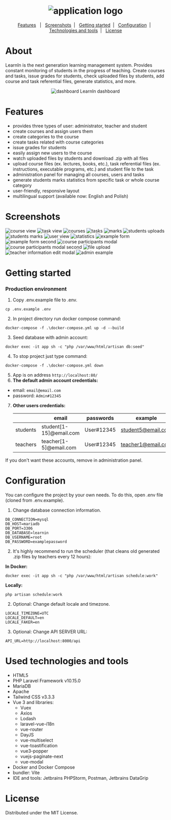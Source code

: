 <h1 align="center">
    <img src="logo.png" alt="application logo">
</h1>

<p align="center">
    <a href="#features">Features</a>&nbsp;&nbsp; | &nbsp;
    <a href="#screenshots">Screenshots</a>&nbsp; | &nbsp;    
    <a href="#getting-started">Getting started</a>&nbsp; | &nbsp;
    <a href="#configuration">Configuration</a>&nbsp; | &nbsp;
    <a href="#used-technologies-and-tools">Technologies and tools</a>&nbsp; | &nbsp;
    <a href="#license">License</a>
</p>

# About

LearnIn is the next generation learning management system. Provides constant monitoring of students in the progress of teaching. Create courses and tasks, issue grades for students, check uploaded files by students, add course and task referential files, generate statistics, and more.

<div align="center">
    <img src="screenshots/dashboard.jpg" alt="dashboard">
    LearnIn dashboard
</div>

# Features

-   provides three types of user: administrator, teacher and student
-   create courses and assign users them
-   create categories to the course
-   create tasks related with course categories
-   issue grades for students
-   easily assign new users to the course
-   watch uploaded files by students and download .zip with all files
-   upload course files (ex. lectures, books, etc.), task referential files (ex. instructions, executable programs, etc.) and student file to the task
-   administration panel for managing all courses, users and tasks
-   generate students marks statistics from specific task or whole course category
-   user-friendly, responsive layout
-   multilingual support (available now: English and Polish)

# Screenshots

<img src="screenshots/courseView.jpg" alt="course view">
<img src="screenshots/taskView.jpg" alt="task view">
<img src="screenshots/courses.jpg" alt="courses">
<img src="screenshots/tasks.jpg" alt="tasks">
<img src="screenshots/marks.jpg" alt="marks">
<img src="screenshots/studentUploads.jpg" alt="students uploads">
<img src="screenshots/studentMarks.jpg" alt="students marks">
<img src="screenshots/userView.jpg" alt="user view">
<img src="screenshots/statistics.jpg" alt="statistics">
<img src="screenshots/exampleForm.jpg" alt="example form">
<img src="screenshots/exampleForm2.jpg" alt="example form second">
<img src="screenshots/courseParticipants.jpg" alt="course participants modal">
<img src="screenshots/courseParticipants2.jpg" alt="course participants modal second">
<img src="screenshots/upload.jpg" alt="file upload">
<img src="screenshots/teacherInformationEdit.jpg" alt="teacher information edit modal">
<img src="screenshots/adminExample.jpg" alt="admin example">

# Getting started

### Production environment

1. Copy .env.example file to .env.

```
cp .env.example .env
```

2. In project directory run docker compose command:

```
docker-compose -f .\docker-compose.yml up -d --build
```

3. Seed database with admin account:

```
docker exec -it app sh -c "php /var/www/html/artisan db:seed"
```

4. To stop project just type command:

```
docker-compose -f .\docker-compose.yml down
```

5. App is on address `http://localhost:80/`
6. **The default admin account credentials:**

-   email: `email@email.com`
-   password: `Admin#12345`
7. **Other users credentials:**

   |          | email                   | passwords  | example            |
   |----------|-------------------------|------------|--------------------|
   | students | student[1-15]@email.com | User#12345 | student5@email.com |
   | teachers | teacher[1-5]@email.com  | User#12345 | teacher1@email.com |

If you don't want these accounts, remove in administration panel.

# Configuration

You can configure the project by your own needs.
To do this, open .env file (cloned from .env.example).

1. Change database connection information.

```dotenv
DB_CONNECTION=mysql
DB_HOST=mariadb
DB_PORT=3306
DB_DATABASE=learnin
DB_USERNAME=root
DB_PASSWORD=examplepassword
```

2. It's highly recommend to run the scheduler (that cleans old generated .zip files by teachers every 12 hours):

**In Docker:**
```
docker exec -it app sh -c "php /var/www/html/artisan schedule:work"
```

**Locally:**
```
php artisan schedule:work
```

2. Optional: Change default locale and timezone.

```dotenv
LOCALE_TIMEZONE=UTC
LOCALE_DEFAULT=en
LOCALE_FAKER=en
```
3. Optional: Change API SERVER URL:
```dotenv
API_URL=http://localhost:8000/api
```

# Used technologies and tools

-   HTML5
-   PHP Laravel Framework v10.15.0
-   MariaDB
-   Apache
-   Tailwind CSS v3.3.3
-   Vue 3 and libraries:
    -   Vuex
    -   Axios
    -   Lodash
    -   laravel-vue-i18n
    -   vue-router
    -   DayJS
    -   vue-multiselect
    -   vue-toastification
    -   vue3-popper
    -   vuejs-paginate-next
    -   vue-modal
-   Docker and Docker Compose
-   bundler: Vite
-   IDE and tools: Jetbrains PHPStorm, Postman, Jetbrains DataGrip

# License

Distributed under the MIT License.
